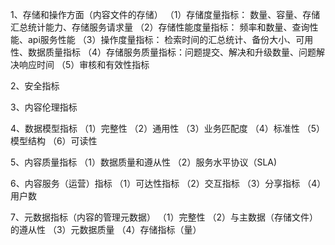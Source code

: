 1、存储和操作方面（内容文件的存储）
   （1）存储度量指标： 数量、容量、存储汇总统计能力、存储服务请求量
   （2）存储性能度量指标： 频率和数量、查询性能、api服务性能
   （3）操作度量指标： 检索时间的汇总统计、备份大小、可用性、数据质量指标
   （4）存储服务质量指标：问题提交、解决和升级数量、问题解决响应时间
   （5）审核和有效性指标
   
2、安全指标

3、内容伦理指标

4、数据模型指标
   （1）完整性
   （2）通用性
   （3）业务匹配度
   （4）标准性
   （5）模型结构
   （6）可读性
   
5、内容质量指标
   （1）数据质量和遵从性
   （2）服务水平协议（SLA)
   
6、内容服务（运营）指标
   （1）可达性指标
   （2）交互指标
   （3）分享指标
   （4）用户数
   
7、元数据指标（内容的管理元数据）
   （1）完整性
   （2）与主数据（存储文件）的遵从性
   （3）元数据质量
   （4）存储指标（量）
   
